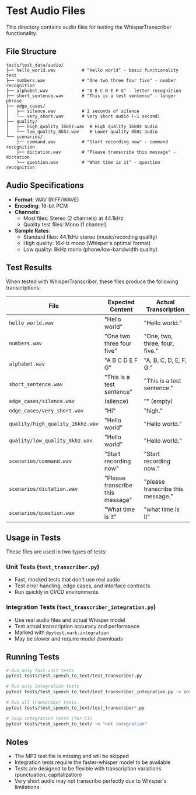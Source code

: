 # Test Audio Files

This directory contains audio files for testing the WhisperTranscriber functionality.

## File Structure

```
tests/test_data/audio/
├── hello_world.wav          # "Hello world" - basic functionality test
├── numbers.wav              # "One two three four five" - number recognition
├── alphabet.wav             # "A B C D E F G" - letter recognition
├── short_sentence.wav       # "This is a test sentence" - longer phrase
├── edge_cases/
│   ├── silence.wav          # 2 seconds of silence
│   └── very_short.wav       # Very short audio (~1 second)
├── quality/
│   ├── high_quality_16khz.wav  # High quality 16kHz audio
│   └── low_quality_8khz.wav    # Lower quality 8kHz audio
└── scenarios/
    ├── command.wav          # "Start recording now" - command recognition
    ├── dictation.wav        # "Please transcribe this message" - dictation
    └── question.wav         # "What time is it" - question recognition
```

## Audio Specifications

- **Format**: WAV (RIFF/WAVE)
- **Encoding**: 16-bit PCM
- **Channels**:
  - Most files: Stereo (2 channels) at 44.1kHz
  - Quality test files: Mono (1 channel)
- **Sample Rates**:
  - Standard files: 44.1kHz stereo (music/recording quality)
  - High quality: 16kHz mono (Whisper's optimal format)
  - Low quality: 8kHz mono (phone/low-bandwidth quality)

## Test Results

When tested with WhisperTranscriber, these files produce the following transcriptions:

| File                             | Expected Content                 | Actual Transcription              |
| -------------------------------- | -------------------------------- | --------------------------------- |
| `hello_world.wav`                | "Hello world"                    | "Hello world."                    |
| `numbers.wav`                    | "One two three four five"        | "One, two, three, four, five."    |
| `alphabet.wav`                   | "A B C D E F G"                  | "A, B, C, D, E, F, G."            |
| `short_sentence.wav`             | "This is a test sentence"        | "This is a test sentence."        |
| `edge_cases/silence.wav`         | (silence)                        | "" (empty)                        |
| `edge_cases/very_short.wav`      | "Hi"                             | "high."                           |
| `quality/high_quality_16khz.wav` | "Hello world"                    | "Hello world."                    |
| `quality/low_quality_8khz.wav`   | "Hello world"                    | "Hello world."                    |
| `scenarios/command.wav`          | "Start recording now"            | "Start recording now."            |
| `scenarios/dictation.wav`        | "Please transcribe this message" | "please transcribe this message." |
| `scenarios/question.wav`         | "What time is it"                | "what time is it"                 |

## Usage in Tests

These files are used in two types of tests:

### Unit Tests (`test_transcriber.py`)

- Fast, mocked tests that don't use real audio
- Test error handling, edge cases, and interface contracts
- Run quickly in CI/CD environments

### Integration Tests (`test_transcriber_integration.py`)

- Use real audio files and actual Whisper model
- Test actual transcription accuracy and performance
- Marked with `@pytest.mark.integration`
- May be slower and require model downloads

## Running Tests

```bash
# Run only fast unit tests
pytest tests/test_speech_to_text/test_transcriber.py

# Run only integration tests
pytest tests/test_speech_to_text/test_transcriber_integration.py -m integration

# Run all transcriber tests
pytest tests/test_speech_to_text/test_transcriber*.py

# Skip integration tests (for CI)
pytest tests/test_speech_to_text/ -m "not integration"
```

## Notes

- The MP3 test file is missing and will be skipped
- Integration tests require the faster-whisper model to be available
- Tests are designed to be flexible with transcription variations (punctuation, capitalization)
- Very short audio may not transcribe perfectly due to Whisper's limitations
